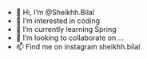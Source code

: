 - 👋 Hi, I’m @Sheikhh.Bilal
- 👀 I’m interested in coding
- 🌱 I’m currently learning Spring
- 💞️ I’m looking to collaborate on ...
- 📫 Find me on instagram sheikhh.bilal

<!---
Sheikhh.bilal/Sheikhh.bilal is a ✨ special ✨ repository because its `README.md` (this file) appears on your GitHub profile.
You can click the Preview link to take a look at your changes.
--->
